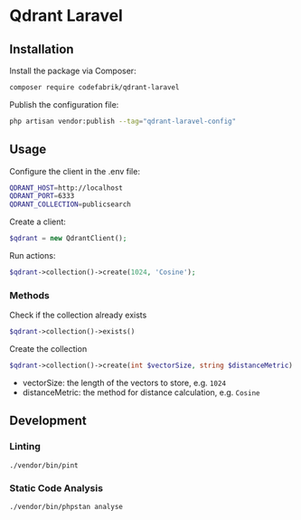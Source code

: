 # Qdrant Laravel

## Installation

Install the package via Composer:

```bash
composer require codefabrik/qdrant-laravel
```

Publish the configuration file:

```bash
php artisan vendor:publish --tag="qdrant-laravel-config"
```

## Usage

Configure the client in the .env file:

```bash
QDRANT_HOST=http://localhost
QDRANT_PORT=6333
QDRANT_COLLECTION=publicsearch
```

Create a client:

```php
$qdrant = new QdrantClient();
```

Run actions:

```php
$qdrant->collection()->create(1024, 'Cosine');
```

### Methods

Check if the collection already exists

```php
$qdrant->collection()->exists()
```

Create the collection

```php
$qdrant->collection()->create(int $vectorSize, string $distanceMetric)
```

* vectorSize: the length of the vectors to store, e.g. `1024`
* distanceMetric: the method for distance calculation, e.g. `Cosine`

## Development

### Linting

`./vendor/bin/pint`

### Static Code Analysis

`./vendor/bin/phpstan analyse`
